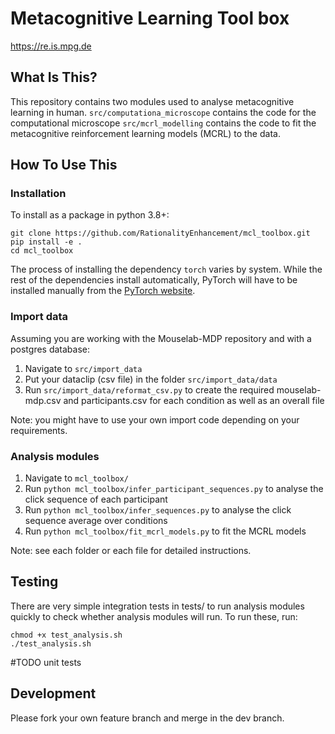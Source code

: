 Metacognitive Learning Tool box
==============================


https://re.is.mpg.de

What Is This?
-------------

This repository contains two modules used to analyse metacognitive learning in human.
`src/computationa_microscope` contains the code for the computational microscope
`src/mcrl_modelling` contains the code to fit the metacognitive reinforcement learning models (MCRL) to the data. 

How To Use This
---------------

### Installation
To install as a package in python 3.8+:
```
git clone https://github.com/RationalityEnhancement/mcl_toolbox.git
pip install -e .
cd mcl_toolbox
```

The process of installing the dependency ```torch``` varies by system. While the rest of the dependencies install automatically, PyTorch will have to be installed manually from the [PyTorch website](https://pytorch.org/get-started/locally/).

### Import data
Assuming you are working with the Mouselab-MDP repository and with a postgres database: 
1. Navigate to `src/import_data`
2. Put your dataclip (csv file) in the folder `src/import_data/data`
2. Run `src/import_data/reformat_csv.py` to create the required mouselab-mdp.csv and participants.csv
for each condition as well as an overall file
   
Note: you might have to use your own import code depending on your requirements. 

### Analysis modules
1. Navigate to `mcl_toolbox/`
2. Run `python mcl_toolbox/infer_participant_sequences.py` to analyse the click sequence of each participant
3. Run `python mcl_toolbox/infer_sequences.py` to analyse the click sequence average over conditions
4. Run `python mcl_toolbox/fit_mcrl_models.py` to fit the MCRL models

Note: see each folder or each file for detailed instructions. 

Testing
-------
There are very simple integration tests in tests/ to run analysis modules quickly to check whether analysis modules will run.
To run these, run:
```
chmod +x test_analysis.sh
./test_analysis.sh
```

#TODO unit tests

Development
-----------

Please fork your own feature branch and merge in the dev branch. 

